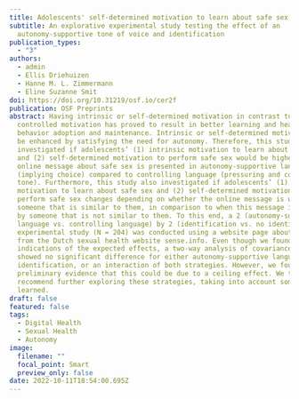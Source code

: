 ```yaml
---
title: Adolescents' self-determined motivation to learn about safe sex online
subtitle: An explorative experimental study testing the effect of an
  autonomy-supportive tone of voice and identification
publication_types:
  - "3"
authors:
  - admin
  - Ellis Driehuizen
  - Hanne M. L. Zimmermann
  - Eline Suzanne Smit
doi: https://doi.org/10.31219/osf.io/cer2f
publication: OSF Preprints
abstract: Having intrinsic or self-determined motivation in contrast to
  controlled motivation has proved to result in better learning and health
  behavior adoption and maintenance. Intrinsic or self-determined motivation can
  be enhanced by satisfying the need for autonomy. Therefore, this study
  investigated if adolescents’ (1) intrinsic motivation to learn about safe sex
  and (2) self-determined motivation to perform safe sex would be higher when an
  online message about safe sex is presented in autonomy-supportive language
  (implying choice) compared to controlling language (pressuring and commanding
  tone). Furthermore, this study also investigated if adolescents’ (1) intrinsic
  motivation to learn about safe sex and (2) self-determined motivation to
  perform safe sex changes depending on whether the online message is written by
  someone that is similar to them, in comparison to when this message is written
  by someone that is not similar to them. To this end, a 2 (autonomy-supportive
  language vs. controlling language) by 2 (identification vs. no identification)
  experimental study (N = 204) was conducted using a website page about safe sex
  from the Dutch sexual health website sense.info. Even though we found some
  indications of the expected effects, a two-way analysis of covariance (ANCOVA)
  showed no significant difference for either autonomy-supportive language,
  identification, or an interaction of both strategies. However, we found some
  preliminary evidence that this could be due to a ceiling effect. We therefore
  recommend further exploring these strategies, taking into account some lessons
  learned.
draft: false
featured: false
tags:
  - Digital Health
  - Sexual Health
  - Autonomy
image:
  filename: ""
  focal_point: Smart
  preview_only: false
date: 2022-10-11T18:54:00.695Z
---
```

